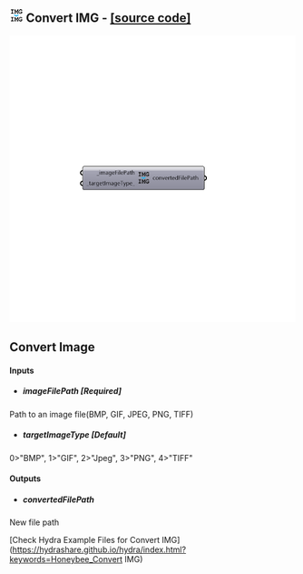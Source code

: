 ## ![](../../images/icons/Convert_IMG.png) Convert IMG - [[source code]](https://github.com/mostaphaRoudsari/honeybee/tree/master/src/Honeybee_Convert%20IMG.py)

![](../../images/components/Convert_IMG.png)

Convert Image
 -
 

#### Inputs
* ##### imageFilePath [Required]
Path to an image file(BMP, GIF, JPEG, PNG, TIFF)
* ##### targetImageType [Default]
0>"BMP", 1>"GIF", 2>"Jpeg", 3>"PNG", 4>"TIFF"

#### Outputs
* ##### convertedFilePath
New file path


[Check Hydra Example Files for Convert IMG](https://hydrashare.github.io/hydra/index.html?keywords=Honeybee_Convert IMG)